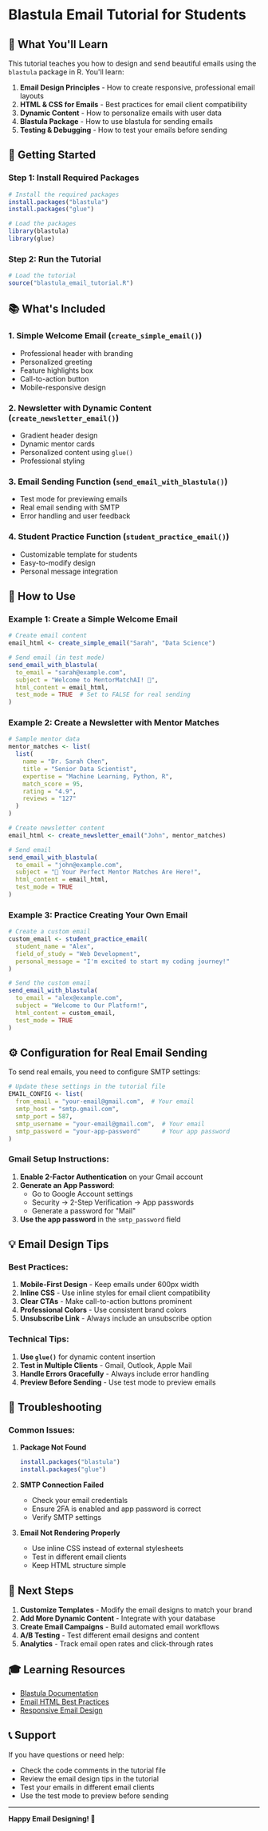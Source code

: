 # Blastula Email Tutorial for Students

## 📧 What You'll Learn

This tutorial teaches you how to design and send beautiful emails using the `blastula` package in R. You'll learn:

1. **Email Design Principles** - How to create responsive, professional email layouts
2. **HTML & CSS for Emails** - Best practices for email client compatibility
3. **Dynamic Content** - How to personalize emails with user data
4. **Blastula Package** - How to use blastula for sending emails
5. **Testing & Debugging** - How to test your emails before sending

## 🚀 Getting Started

### Step 1: Install Required Packages

```r
# Install the required packages
install.packages("blastula")
install.packages("glue")

# Load the packages
library(blastula)
library(glue)
```

### Step 2: Run the Tutorial

```r
# Load the tutorial
source("blastula_email_tutorial.R")
```

## 📚 What's Included

### 1. **Simple Welcome Email** (`create_simple_email()`)
- Professional header with branding
- Personalized greeting
- Feature highlights box
- Call-to-action button
- Mobile-responsive design

### 2. **Newsletter with Dynamic Content** (`create_newsletter_email()`)
- Gradient header design
- Dynamic mentor cards
- Personalized content using `glue()`
- Professional styling

### 3. **Email Sending Function** (`send_email_with_blastula()`)
- Test mode for previewing emails
- Real email sending with SMTP
- Error handling and user feedback

### 4. **Student Practice Function** (`student_practice_email()`)
- Customizable template for students
- Easy-to-modify design
- Personal message integration

## 🎯 How to Use

### Example 1: Create a Simple Welcome Email

```r
# Create email content
email_html <- create_simple_email("Sarah", "Data Science")

# Send email (in test mode)
send_email_with_blastula(
  to_email = "sarah@example.com",
  subject = "Welcome to MentorMatchAI! 🎉",
  html_content = email_html,
  test_mode = TRUE  # Set to FALSE for real sending
)
```

### Example 2: Create a Newsletter with Mentor Matches

```r
# Sample mentor data
mentor_matches <- list(
  list(
    name = "Dr. Sarah Chen",
    title = "Senior Data Scientist",
    expertise = "Machine Learning, Python, R",
    match_score = 95,
    rating = "4.9",
    reviews = "127"
  )
)

# Create newsletter content
email_html <- create_newsletter_email("John", mentor_matches)

# Send email
send_email_with_blastula(
  to_email = "john@example.com",
  subject = "🎯 Your Perfect Mentor Matches Are Here!",
  html_content = email_html,
  test_mode = TRUE
)
```

### Example 3: Practice Creating Your Own Email

```r
# Create a custom email
custom_email <- student_practice_email(
  student_name = "Alex",
  field_of_study = "Web Development",
  personal_message = "I'm excited to start my coding journey!"
)

# Send the custom email
send_email_with_blastula(
  to_email = "alex@example.com",
  subject = "Welcome to Our Platform!",
  html_content = custom_email,
  test_mode = TRUE
)
```

## ⚙️ Configuration for Real Email Sending

To send real emails, you need to configure SMTP settings:

```r
# Update these settings in the tutorial file
EMAIL_CONFIG <- list(
  from_email = "your-email@gmail.com",  # Your email
  smtp_host = "smtp.gmail.com",
  smtp_port = 587,
  smtp_username = "your-email@gmail.com",  # Your email
  smtp_password = "your-app-password"      # Your app password
)
```

### Gmail Setup Instructions:

1. **Enable 2-Factor Authentication** on your Gmail account
2. **Generate an App Password**:
   - Go to Google Account settings
   - Security → 2-Step Verification → App passwords
   - Generate a password for "Mail"
3. **Use the app password** in the `smtp_password` field

## 💡 Email Design Tips

### Best Practices:
1. **Mobile-First Design** - Keep emails under 600px width
2. **Inline CSS** - Use inline styles for email client compatibility
3. **Clear CTAs** - Make call-to-action buttons prominent
4. **Professional Colors** - Use consistent brand colors
5. **Unsubscribe Link** - Always include an unsubscribe option

### Technical Tips:
1. **Use `glue()`** for dynamic content insertion
2. **Test in Multiple Clients** - Gmail, Outlook, Apple Mail
3. **Handle Errors Gracefully** - Always include error handling
4. **Preview Before Sending** - Use test mode to preview emails

## 🔧 Troubleshooting

### Common Issues:

1. **Package Not Found**
   ```r
   install.packages("blastula")
   install.packages("glue")
   ```

2. **SMTP Connection Failed**
   - Check your email credentials
   - Ensure 2FA is enabled and app password is correct
   - Verify SMTP settings

3. **Email Not Rendering Properly**
   - Use inline CSS instead of external stylesheets
   - Test in different email clients
   - Keep HTML structure simple

## 📖 Next Steps

1. **Customize Templates** - Modify the email designs to match your brand
2. **Add More Dynamic Content** - Integrate with your database
3. **Create Email Campaigns** - Build automated email workflows
4. **A/B Testing** - Test different email designs and content
5. **Analytics** - Track email open rates and click-through rates

## 🎓 Learning Resources

- [Blastula Documentation](https://rich-iannone.github.io/blastula/)
- [Email HTML Best Practices](https://www.emailonacid.com/blog/)
- [Responsive Email Design](https://www.litmus.com/blog/)

## 📞 Support

If you have questions or need help:
- Check the code comments in the tutorial file
- Review the email design tips in the tutorial
- Test your emails in different email clients
- Use the test mode to preview before sending

---

**Happy Email Designing! 🎉** 